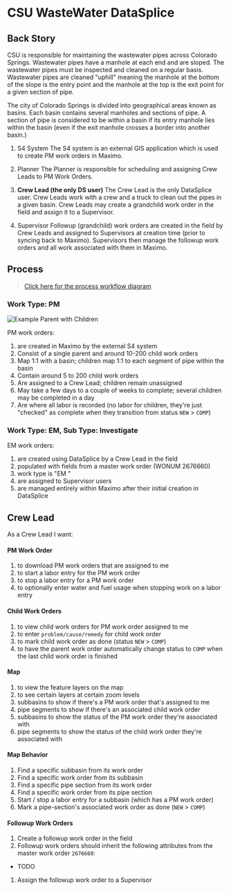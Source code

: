 # CSU WasteWater DataSplice

## Back Story

CSU is responsible for maintaining the wastewater pipes across Colorado Springs. Wastewater pipes have a manhole at each end and are sloped. The wastewater pipes must be inspected and cleaned on a regular basis. Wastewater pipes are cleaned "uphill" meaning the manhole at the bottom of the slope is the entry point and the manhole at the top is the exit point for a given section of pipe.

The city of Colorado Springs is divided into geographical areas known as basins. Each basin contains several manholes and sections of pipe. A section of pipe is considered to be within a basin if its entry manhole lies within the basin (even if the exit manhole crosses a border into another basin.)

1. S4 System
The S4 system is an external GIS application which is used to create PM work orders in Maximo.

1. Planner
The Planner is responsible for scheduling and assigning Crew Leads to PM Work Orders.

1. __Crew Lead (the only DS user)__
The Crew Lead is the only DataSplice user. Crew Leads work with a crew and a truck to clean out the pipes in a given basin. Crew Leads may create a grandchild work order in the field and assign it to a Supervisor.

1. Supervisor
Followup (grandchild) work orders are created in the field by Crew Leads and assigned to Supervisors at creation time (prior to syncing back to Maximo). Supervisors then manage the followup work orders and all work associated with them in Maximo.

## Process

> [Click here for the process workflow diagram](https://www.lucidchart.com/documents/view/40919d87-68b6-461e-8a5b-bd129536cfea)

### Work Type: PM

![Example Parent with Children](https://raw.githubusercontent.com/DataSplice/client-projects/10682-csu-upgrade-with-gis/img/pm-workorder-example.png?token=AAXVjDT9eniuhJre1pM3fTmY1IxK_k0Kks5UeLRwwA%3D%3D)

PM work orders:

1. are created in Maximo by the external S4 system
1. Consist of a single parent and around 10-200 child work orders
1. Map 1:1 with a basin; children map 1:1 to each segment of pipe within the basin
1. Contain around 5 to 200 child work orders
1. Are assigned to a Crew Lead; children remain unassigned
1. May take a few days to a couple of weeks to complete; several children may be completed in a day
1. Are where all labor is recorded (no labor for children, they're just "checked" as complete when they transition from status `NEW` > `COMP`)

### Work Type: EM, Sub Type: Investigate

EM work orders:

1. are created using DataSplice by a Crew Lead in the field
  1. populated with fields from a master work order (WONUM 2676660)
  1. work type is "EM "
1. are assigned to Supervisor users
1. are managed entirely within Maximo after their initial creation in DataSplice

## Crew Lead

As a Crew Lead I want:

#### PM Work Order
1. to download PM work orders that are assigned to me
1. to start a labor entry for the PM work order
1. to stop a labor entry for a PM work order
1. to optionally enter water and fuel usage when stopping work on a labor entry

#### Child Work Orders
1. to view child work orders for PM work order assigned to me
1. to enter `problem/cause/remedy` for child work order
1. to mark child work order as done (status `NEW` > `COMP`)
1. to have the parent work order automatically change status to `COMP` when the last child work order is finished

#### Map
1. to view the feature layers on the map
1. to see certain layers at certain zoom levels
1. subbasins to show if there's a PM work order that's assigned to me
1. pipe segments to show if there's an associated child work order
1. subbasins to show the status of the PM work order they're associated with
1. pipe segments to show the status of the child work order they're associated with

#### Map Behavior
1. Find a specific subbasin from its work order
1. Find a specific work order from its subbasin
1. Find a specific pipe section from its work order
1. Find a specific work order from its pipe section
1. Start / stop a labor entry for a subbasin (which has a PM work order)
1. Mark a pipe-section's associated work order as done (`NEW` > `COMP`)

#### Followup Work Orders
1. Create a followup work order in the field
1. Followup work orders should inherit the following attributes from the master work order `2676660`:
  - TODO
1. Assign the followup work order to a Supervisor
